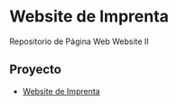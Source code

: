 # Website de Imprenta

Repositorio de Página Web Website II 

## Proyecto

- [Website de Imprenta](https://ErickAbner10.github.io/website-imprenta)

